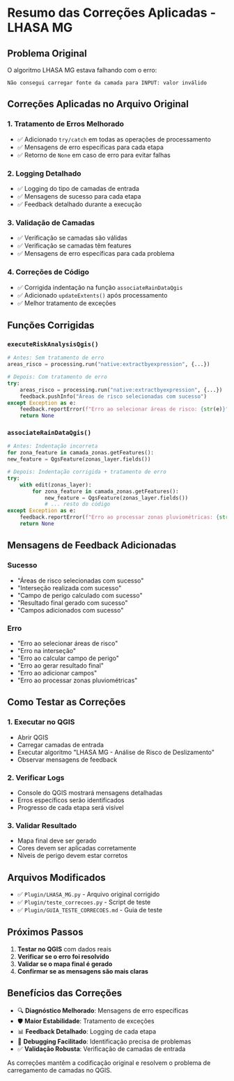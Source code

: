 # Resumo das Correções Aplicadas - LHASA MG

## Problema Original
O algoritmo LHASA MG estava falhando com o erro:
```
Não consegui carregar fonte da camada para INPUT: valor inválido
```

## Correções Aplicadas no Arquivo Original

### 1. **Tratamento de Erros Melhorado**
- ✅ Adicionado `try/catch` em todas as operações de processamento
- ✅ Mensagens de erro específicas para cada etapa
- ✅ Retorno de `None` em caso de erro para evitar falhas

### 2. **Logging Detalhado**
- ✅ Logging do tipo de camadas de entrada
- ✅ Mensagens de sucesso para cada etapa
- ✅ Feedback detalhado durante a execução

### 3. **Validação de Camadas**
- ✅ Verificação se camadas são válidas
- ✅ Verificação se camadas têm features
- ✅ Mensagens de erro específicas para cada problema

### 4. **Correções de Código**
- ✅ Corrigida indentação na função `associateRainDataQgis`
- ✅ Adicionado `updateExtents()` após processamento
- ✅ Melhor tratamento de exceções

## Funções Corrigidas

### `executeRiskAnalysisQgis()`
```python
# Antes: Sem tratamento de erro
areas_risco = processing.run("native:extractbyexpression", {...})

# Depois: Com tratamento de erro
try:
    areas_risco = processing.run("native:extractbyexpression", {...})
    feedback.pushInfo("Áreas de risco selecionadas com sucesso")
except Exception as e:
    feedback.reportError(f"Erro ao selecionar áreas de risco: {str(e)}")
    return None
```

### `associateRainDataQgis()`
```python
# Antes: Indentação incorreta
for zona_feature in camada_zonas.getFeatures():
new_feature = QgsFeature(zonas_layer.fields())

# Depois: Indentação corrigida + tratamento de erro
try:
    with edit(zonas_layer):
        for zona_feature in camada_zonas.getFeatures():
            new_feature = QgsFeature(zonas_layer.fields())
            # ... resto do código
except Exception as e:
    feedback.reportError(f"Erro ao processar zonas pluviométricas: {str(e)}")
    return None
```

## Mensagens de Feedback Adicionadas

### Sucesso
- "Áreas de risco selecionadas com sucesso"
- "Interseção realizada com sucesso"
- "Campo de perigo calculado com sucesso"
- "Resultado final gerado com sucesso"
- "Campos adicionados com sucesso"

### Erro
- "Erro ao selecionar áreas de risco"
- "Erro na interseção"
- "Erro ao calcular campo de perigo"
- "Erro ao gerar resultado final"
- "Erro ao adicionar campos"
- "Erro ao processar zonas pluviométricas"

## Como Testar as Correções

### 1. **Executar no QGIS**
- Abrir QGIS
- Carregar camadas de entrada
- Executar algoritmo "LHASA MG - Análise de Risco de Deslizamento"
- Observar mensagens de feedback

### 2. **Verificar Logs**
- Console do QGIS mostrará mensagens detalhadas
- Erros específicos serão identificados
- Progresso de cada etapa será visível

### 3. **Validar Resultado**
- Mapa final deve ser gerado
- Cores devem ser aplicadas corretamente
- Níveis de perigo devem estar corretos

## Arquivos Modificados

- ✅ `Plugin/LHASA_MG.py` - Arquivo original corrigido
- ✅ `Plugin/teste_correcoes.py` - Script de teste
- ✅ `Plugin/GUIA_TESTE_CORRECOES.md` - Guia de teste

## Próximos Passos

1. **Testar no QGIS** com dados reais
2. **Verificar se o erro foi resolvido**
3. **Validar se o mapa final é gerado**
4. **Confirmar se as mensagens são mais claras**

## Benefícios das Correções

- 🔍 **Diagnóstico Melhorado**: Mensagens de erro específicas
- 🛡️ **Maior Estabilidade**: Tratamento de exceções
- 📊 **Feedback Detalhado**: Logging de cada etapa
- 🐛 **Debugging Facilitado**: Identificação precisa de problemas
- ✅ **Validação Robusta**: Verificação de camadas de entrada

As correções mantêm a codificação original e resolvem o problema de carregamento de camadas no QGIS.





